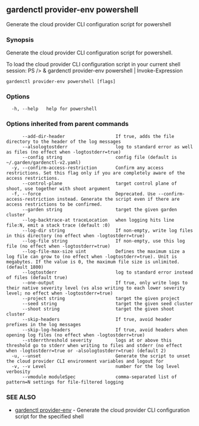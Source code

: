 ## gardenctl provider-env powershell

Generate the cloud provider CLI configuration script for powershell

### Synopsis

Generate the cloud provider CLI configuration script for powershell.

To load the cloud provider CLI configuration script in your current shell session:
PS /> & gardenctl provider-env powershell | Invoke-Expression


```
gardenctl provider-env powershell [flags]
```

### Options

```
  -h, --help   help for powershell
```

### Options inherited from parent commands

```
      --add-dir-header                   If true, adds the file directory to the header of the log messages
      --alsologtostderr                  log to standard error as well as files (no effect when -logtostderr=true)
      --config string                    config file (default is ~/.garden/gardenctl-v2.yaml)
  -y, --confirm-access-restriction       Confirm any access restrictions. Set this flag only if you are completely aware of the access restrictions.
      --control-plane                    target control plane of shoot, use together with shoot argument
  -f, --force                            Deprecated. Use --confirm-access-restriction instead. Generate the script even if there are access restrictions to be confirmed.
      --garden string                    target the given garden cluster
      --log-backtrace-at traceLocation   when logging hits line file:N, emit a stack trace (default :0)
      --log-dir string                   If non-empty, write log files in this directory (no effect when -logtostderr=true)
      --log-file string                  If non-empty, use this log file (no effect when -logtostderr=true)
      --log-file-max-size uint           Defines the maximum size a log file can grow to (no effect when -logtostderr=true). Unit is megabytes. If the value is 0, the maximum file size is unlimited. (default 1800)
      --logtostderr                      log to standard error instead of files (default true)
      --one-output                       If true, only write logs to their native severity level (vs also writing to each lower severity level; no effect when -logtostderr=true)
      --project string                   target the given project
      --seed string                      target the given seed cluster
      --shoot string                     target the given shoot cluster
      --skip-headers                     If true, avoid header prefixes in the log messages
      --skip-log-headers                 If true, avoid headers when opening log files (no effect when -logtostderr=true)
      --stderrthreshold severity         logs at or above this threshold go to stderr when writing to files and stderr (no effect when -logtostderr=true or -alsologtostderr=true) (default 2)
  -u, --unset                            Generate the script to unset the cloud provider CLI environment variables and logout for 
  -v, --v Level                          number for the log level verbosity
      --vmodule moduleSpec               comma-separated list of pattern=N settings for file-filtered logging
```

### SEE ALSO

* [gardenctl provider-env](gardenctl_provider-env.md)	 - Generate the cloud provider CLI configuration script for the specified shell

